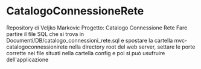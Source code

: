 # CatalogoConnessioneRete
Repository di Veljko Markovic
Progetto: Catalogo Connessione Rete
Fare partire il file SQL che si trova in Documenti/DB/catalogo_connessioni_rete.sql e spostare la cartella mvc-catalogoconnessionirete nella directory root del web server, settare le porte corrette nei file situati nella cartella config e poi si può usufruire dell'applicazione

